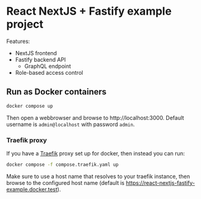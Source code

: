# React NextJS + Fastify example project

Features:
- NextJS frontend
- Fastify backend API
  - GraphQL endpoint
- Role-based access control

## Run as Docker containers

```sh
docker compose up
```

Then open a webbrowser and browse to http://localhost:3000.
Default username is `admin@localhost` with password `admin`.

### Traefik proxy

If you have a [Traefik](https://traefik.io/) proxy set up for docker, then instead you can run:

```sh
docker compose -f compose.traefik.yaml up
```

Make sure to use a host name that resolves to your traefik instance,
then browse to the configured host name (default is https://react-nextjs-fastify-example.docker.test).
